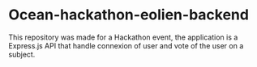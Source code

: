 # Ocean-hackathon-eolien-backend
This repository was made for a Hackathon event, the application is a Express.js API that handle connexion of user and vote of the user on a subject.
